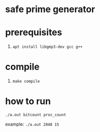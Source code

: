 # safe prime generator

# prerequisites

1. `apt install libgmp3-dev gcc g++`

# compile

1. `make compile`

# how to run

`./a.out bitcount proc_count`

example:
`./a.out 2048 15`
